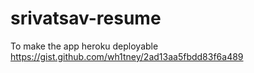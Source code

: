 # srivatsav-resume


To make the app heroku deployable https://gist.github.com/wh1tney/2ad13aa5fbdd83f6a489
